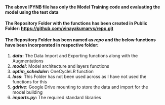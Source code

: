 #### The above IPYNB file has only the Model Training code and evaluating the model using the test data

#### The Repository Folder with the functions has been created in Public Folder: https://github.com/vinayakumarvs/repo.git
#### The Repository Folder has been named as *repo* and the below functions have been incorporated in respective folder:
1. ***data*:** The Data Import and Exporting functions along with the Augmentations
2. ***model*:** Model architecture and layers functions
3. ***optim_scheduler*:** OneCycleLR function
4. ***loss*:** This Folder has not been used across as I have not used the functions for this
5. ***gdrive*:** Google Drive mounting to store the data and import for the model building
6. ***imports.py*:** The required standard libraries
